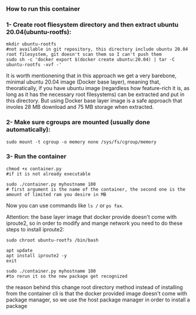 ### How to run this container

### 1- Create root fliesystem directory and then extract ubuntu 20.04(ubuntu-rootfs): 

```
mkdir ubuntu-rootfs
#not available in git repository, this directory include ubuntu 20.04 root filesystem, git doesn't scan them so I can't push them
sudo sh -c 'docker export $(docker create ubuntu:20.04) | tar -C ubuntu-rootfs -xvf -'
```

It is worth mentionening that in this approach we get a very barebone, minimal ubuntu 20.04 image (Docker base layer), meaning that, theoratically, if you have ubuntu image (regardless how feature-rich it is, as long as it has the necessary root filesystems) can be extracted and put in this directory. But using Docker base layer image is a safe approach that involes 28 MB download and 75 MB storage when extracted.


### 2- Make sure cgroups are mounted (usually done automatically):

```
sudo mount -t cgroup -o memory none /sys/fs/cgroup/memory
```

### 3- Run the container

```
chmod +x container.py
#if it is not already executable

sudo ./container.py myhostname 100
# first argument is the name of the container, the second one is the amount of limited ram you desire in MB
```

Now you can use commands like `ls /` or `ps fax`.

Attention: the base layer image that docker provide doesn't come with iproute2, so in order to modify and mange network you need to do these steps to install iproute2:

```
sudo chroot ubuntu-rootfs /bin/bash

apt update
apt install iproute2 -y
exit

sudo ./container.py myhostname 100
#to rerun it so the new package get recognized
```

the reason behind this change root directory method instead of installing from the container cli is that the docker provided image doesn't come with package manager, so we use the host package manager in order to install a package
